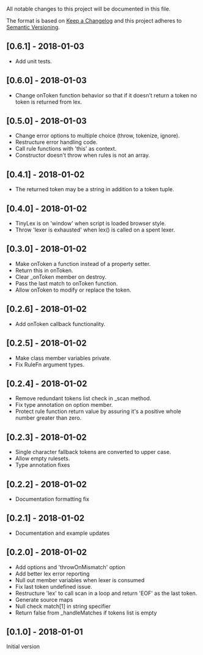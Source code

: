 All notable changes to this project will be documented in this file.

The format is based on [Keep a Changelog](http://keepachangelog.com/en/1.0.0/)
and this project adheres to [Semantic Versioning](http://semver.org/spec/v2.0.0.html).

## [0.6.1] - 2018-01-03
- Add unit tests.

## [0.6.0] - 2018-01-03
- Change onToken function behavior so that if it doesn't return a token no token is returned from lex.

## [0.5.0] - 2018-01-03
- Change error options to multiple choice (throw, tokenize, ignore).
- Restructure error handling code.
- Call rule functions with 'this' as context.
- Constructor doesn't throw when rules is not an array.

## [0.4.1] - 2018-01-02
- The returned token may be a string in addition to a token tuple.

## [0.4.0] - 2018-01-02
- TinyLex is on 'window' when script is loaded browser style.
- Throw 'lexer is exhausted' when lex() is called on a spent lexer.

## [0.3.0] - 2018-01-02
- Make onToken a function instead of a property setter.
- Return this in onToken.
- Clear _onToken member on destroy.
- Pass the last match to onToken function.
- Allow onToken to modify or replace the token.

## [0.2.6] - 2018-01-02
- Add onToken callback functionality.

## [0.2.5] - 2018-01-02
- Make class member variables private.
- Fix RuleFn argument types.

## [0.2.4] - 2018-01-02
- Remove redundant tokens list check in _scan method.
- Fix type annotation on option member.
- Protect rule function return value by assuring it's a positive whole number greater than zero.

## [0.2.3] - 2018-01-02
- Single character fallback tokens are converted to upper case.
- Allow empty rulesets.
- Type annotation fixes

## [0.2.2] - 2018-01-02
- Documentation formatting fix

## [0.2.1] - 2018-01-02
- Documentation and example updates

## [0.2.0] - 2018-01-02
- Add options and 'throwOnMismatch' option
- Add better lex error reporting
- Null out member variables when lexer is consumed
- Fix last token undefined issue.
- Restructure 'lex' to call scan in a loop and return 'EOF' as the last token.
- Generate source maps
- Null check match[1] in string specifier
- Return false from _handleMatches if tokens list is empty

## [0.1.0] - 2018-01-01
Initial version
